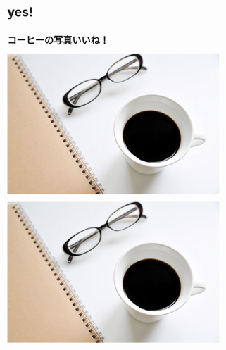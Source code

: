 # yes!

## コーヒーの写真いいね！

![coffee image by abs ref](https://github.com/sudodo/sudodo-ebook-test/raw/master/a0002_004890.jpg)

![coffee image by rel ref](/a0002_004890.jpg)